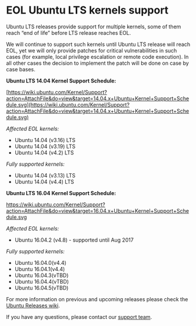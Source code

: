 # EOL Ubuntu LTS kernels support


Ubuntu LTS releases provide support for multiple kernels, some of them reach “end of life” before LTS release reaches EOL.

We will continue to support such kernels until Ubuntu LTS release will reach EOL, yet we will only provide patches for critical vulnerabilities in such cases (for example, local privilege escalation or remote code execution). In all other cases the decision to implement the patch will be done on case by case bases.

**Ubuntu LTS 14.04 Kernel Support Schedule:** 

[https://wiki.ubuntu.com/Kernel/Support?action=AttachFile&do=view&target=14.04.x+Ubuntu+Kernel+Support+Schedule.svg](https://wiki.ubuntu.com/Kernel/Support?action=AttachFile&do=view&target=14.04.x+Ubuntu+Kernel+Support+Schedule.svg)

_Affected EOL kernels:_

* Ubuntu 14.04 (v3.16) LTS
* Ubuntu 14.04 (v3.19) LTS
* Ubuntu 14.04 (v4.2) LTS

_Fully supported kernels:_

* Ubuntu 14.04 (v3.13) LTS
* Ubuntu 14.04 (v4.4) LTS

**Ubuntu LTS 16.04 Kernel Support Schedule:**

[https://wiki.ubuntu.com/Kernel/Support?action=AttachFile&do=view&target=16.04.x+Ubuntu+Kernel+Support+Schedule.svg
](https://wiki.ubuntu.com/Kernel/Support?action=AttachFile&do=view&target=16.04.x+Ubuntu+Kernel+Support+Schedule.svg)

_Affected EOL kernels:_

* Ubuntu 16.04.2 (v4.8) - supported until Aug 2017

_Fully supported kernels:_

* Ubuntu 16.04.0(v4.4)
* Ubuntu 16.04.1(v4.4)
* Ubuntu 16.04.3(vTBD)
* Ubuntu 16.04.4(vTBD)
* Ubuntu 16.04.5(vTBD)

For more information on previous and upcoming releases please check the [Ubuntu Releases wiki](https://wiki.ubuntu.com/Releases).

If you have any questions, please contact our [support team](https://cloudlinux.zendesk.com/hc/requests/new).

<Disqus/>